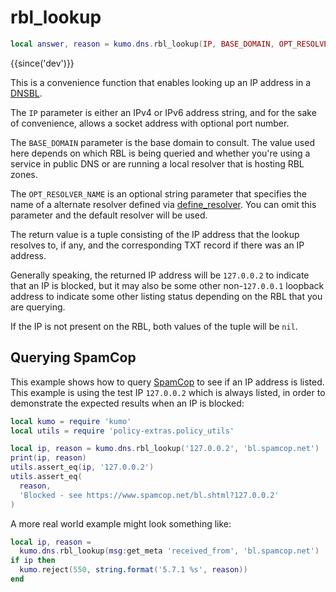 # rbl_lookup

```lua
local answer, reason = kumo.dns.rbl_lookup(IP, BASE_DOMAIN, OPT_RESOLVER_NAME)
```

{{since('dev')}}

This is a convenience function that enables looking up an IP address in a
[DNSBL](https://en.wikipedia.org/wiki/Domain_Name_System_blocklist).

The `IP` parameter is either an IPv4 or IPv6 address string, and for the sake
of convenience, allows a socket address with optional port number.

The `BASE_DOMAIN` parameter is the base domain to consult.  The value used here
depends on which RBL is being queried and whether you're using a service in
public DNS or are running a local resolver that is hosting RBL zones.

The `OPT_RESOLVER_NAME` is an optional string parameter that specifies the name
of a alternate resolver defined via [define_resolver](define_resolver.md).  You
can omit this parameter and the default resolver will be used.

The return value is a tuple consisting of the IP address that the lookup
resolves to, if any, and the corresponding TXT record if there was an IP
address.

Generally speaking, the returned IP address will be `127.0.0.2` to indicate
that an IP is blocked, but it may also be some other non-`127.0.0.1` loopback
address to indicate some other listing status depending on the RBL that you are
querying.

If the IP is not present on the RBL, both values of the tuple will be `nil`.

## Querying SpamCop

This example shows how to query
[SpamCop](https://www.spamcop.net/fom-serve/cache/291.html) to see if an IP
address is listed.  This example is using the test IP `127.0.0.2` which is
always listed, in order to demonstrate the expected results when an IP
is blocked:

```lua
local kumo = require 'kumo'
local utils = require 'policy-extras.policy_utils'

local ip, reason = kumo.dns.rbl_lookup('127.0.0.2', 'bl.spamcop.net')
print(ip, reason)
utils.assert_eq(ip, '127.0.0.2')
utils.assert_eq(
  reason,
  'Blocked - see https://www.spamcop.net/bl.shtml?127.0.0.2'
)
```

A more real world example might look something like:

```lua
local ip, reason =
  kumo.dns.rbl_lookup(msg:get_meta 'received_from', 'bl.spamcop.net')
if ip then
  kumo.reject(550, string.format('5.7.1 %s', reason))
end
```
